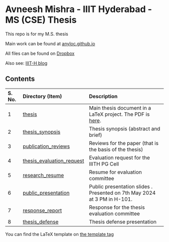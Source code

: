 # Avneesh Mishra - IIIT Hyderabad - MS (CSE) Thesis

This repo is for my M.S. thesis

Main work can be found at [anyloc.github.io](https://anyloc.github.io/)

All files can be found on [Dropbox](https://www.dropbox.com/scl/fo/ofr33k598bt7vabuamp69/h?rlkey=bs24bvt9dk36m2fnmq85vdmcd&dl=0)

Also see: [IIIT-H blog](https://blogs.iiit.ac.in/monthly_news/avneesh-mishra/)

## Contents

| S. No. | Directory (Item) | Description |
| :----- | :--------------- | :---------- |
| 1 | [thesis](./thesis) | Main thesis document in a LaTeX project. The PDF is [here](./thesis/main.pdf). |
| 2 | [thesis_synopsis](./thesis_synopsis) | Thesis synopsis (abstract and brief) |
| 3 | [publication_reviews](./publication_reviews) | Reviews for the paper (that is the basis of the thesis) |
| 4 | [thesis_evaluation_request](./thesis_evaluation_request) | Evaluation request for the IIITH PG Cell |
| 5 | [research_resume](./research_resume) | Resume for evaluation committee |
| 6 | [public_presentation](./public_presentation) | Public presentation slides . Presented on 7th May 2024 at 3 PM in H-101. |
| 7 | [response_report](./response_report) | Response for the thesis evaluation committee |
| 8 | [thesis_defense](./thesis_defense) | Thesis defense presentation |

You can find the LaTeX template on [the template tag](https://github.com/TheProjectsGuy/IIITH-MS-Thesis/releases/tag/template)
